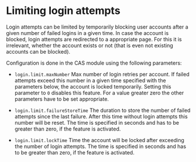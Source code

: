 # Limiting login attempts

Login attempts can be limited by temporarily blocking user accounts after a given number of failed logins in a
given time. In case the account is blocked, login attempts are redirected to a appropriate page. For this it is
irrelevant, whether the account exists or not (that is even not existing accounts can be blocked).

Configuration is done in the CAS module using the following parameters:

* `login.limit.maxNumber` Max number of login retries per account. If failed attempts exceed this number in a given time
  specified with the parameters below, the account is locked temporarily.
  Setting this parameter to `0` disables this feature.
  For a value greater zero the other parameters have to be set appropriate.

* `login.limit.failureStoreTime` The duration to store the number of failed attempts since the last failure. After this
  time without login attempts this number will be reset.
  The time is specified in seconds and has to be greater than zero, if the feature is activated.

* `login.limit.lockTime` Time the account will be locked after exceeding the number of login attempts.
  The time is specified in seconds and has to be greater than zero, if the feature is activated.
